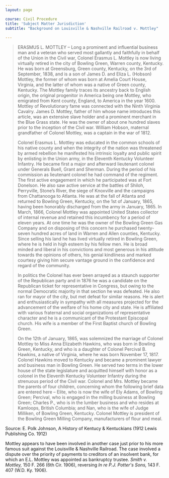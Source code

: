 ```yaml
---
layout: page

course: Civil Procedure 
title: 'Subject Matter Jurisdiction'
subtitle: "Background on Louisville & Nashville Railroad v. Mottley"
   
---
```


> ERASMUS L. MOTTLEY – Long a prominent and influential business man and a veteran who served most gallantly and faithfully in behalf of the Union in the Civil war, Colonel Erasmus L. Mottley is now living virtually retired in the city of Bowling Green, Warren county, Kentucky. He was born at Greensburg, Green county, Kentucky, on the 3rd of September, 1838, and is a son of James D. and Eliza L. (Hobson) Mottley, the former of whom was born at Amelia Court House, Virginia, and the latter of whom was a native of Green county, Kentucky. The Mottley family traces its ancestry back to English origin, the original progenitor in America being one Mottley, who emigrated from Kent county, England, to America in the year 1600. Mottley of Revolutionary fame was connected with the Ninth Virginia Cavalry. James D. Mottley, father of him whose name introduces this article, was an extensive slave holder and a prominent merchant in the Blue Grass state. He was the owner of about one hundred slaves prior to the inception of the Civil war. William Hobson, maternal grandfather of Colonel Mottley, was a captain in the war of 1812.
> 
> Colonel Erasmus L. Mottley was educated in the common schools of his native county and when the integrity of the nation was threatened by armed rebellion he manifested his intrinsic loyalty and public spirit by enlisting in the Union army, in the Eleventh Kentucky Volunteer Infantry. He became first a major and afterward lieutenant colonel under Generals Buell, Grant and Sherman. During the period of his commission as lieutenant colonel he had command of the regiment. The first active engagement in which he participated was at Fort Donelson. He also saw active service at the battles of Shiloh, Perryville, Stone’s River, the siege of Knoxville and the campaigns from Chattanooga to Atlanta. He was at the fall of Atlanta and returned to Bowling Green, Kentucky, on the 1st of January, 1865, having been honorably discharged from the army in January, 1865. In March, 1866, Colonel Mottley was appointed United States collector of internal revenue and retained this incumbency for a period of eleven years. At one time he was the owner of the Bowling Green Gas Company and on disposing of this concern he purchased twenty-seven hundred acres of land in Warren and Allen counties, Kentucky. Since selling his land he has lived virtually retired in Bowling Green, where he is held in high esteem by his fellow men. He is broad minded and liberal in his convictions and most generous in his attitude towards the opinions of others, his genial kindliness and marked courtesy giving him secure vantage ground in the confidence and regard of the community.
> 
> In politics the Colonel has ever been arrayed as a staunch supporter of the Republican party and in 1876 he was a candidate on the Republican ticket for representative in Congress, but owing to the normal Democratic majority in that section he was defeated. He also ran for mayor of the city, but met defeat for similar reasons. He is alert and enthusiastically in sympathy with all measures projected for the advancement of the welfare of his home city and state. He is affiliated with various fraternal and social organizations of representative character and he is a communicant of the Protestant Episcopal church. His wife is a member of the First Baptist church of Bowling Green.
> 
> On the 12th of January, 1865, was solemnized the marriage of Colonel Mottley to Miss Anna Elizabeth Hawkins, who was born in Bowling Green, Kentucky, and who is a daughter of Colonel Percival B. Hawkins, a native of Virginia, where he was born November 17, 1817. Colonel Hawkins moved to Kentucky and became a prominent lawyer and business man in Bowling Green. He served two terms in the lower house of the state legislature and acquitted himself with honor as a colonel in the Eleventh Kentucky Volunteer Infantry during the strenuous period of the Civil war. Colonel and Mrs. Mottley became the parents of four children, concerning whom the following brief data are entered here – Elite, who is now the wife of Ely Adams, of Bowling Green; Percival, who is engaged in the milling business at Bowling Green; Charles P., who is in the lumber business and who resides at Kamloops, British Columbia; and Nan, who is the wife of Judge Milliken, of Bowling Green, Kentucky. Colonel Mottley is president of the Bowling Green Milling Company, manufacturers of flour and meal.

Source: E. Polk Johnson, A History of Kentucy & Kentuckians (1912 Lewis Publishing Co. 1912)

Mottley appears to have been involved in another case just prior to his more famous suit against the Louisville & Nashville Railroad. The case involved a dispute over the priority of payments to creditors of an insolvent bank, for which an E.L. Mottley was appointed as bankruptcy trustee. _Smith v. Mottley,_ 150 F. 266 (6th Cir. 1906), reversing _In re P.J. Potter's Sons,_ 143 F. 407 (W.D. Ky. 1906). 